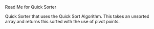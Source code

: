 Read Me for Quick Sorter

Quick Sorter that uses the Quick Sort Algorithm. This takes an unsorted array and returns this sorted with the use of pivot points.
